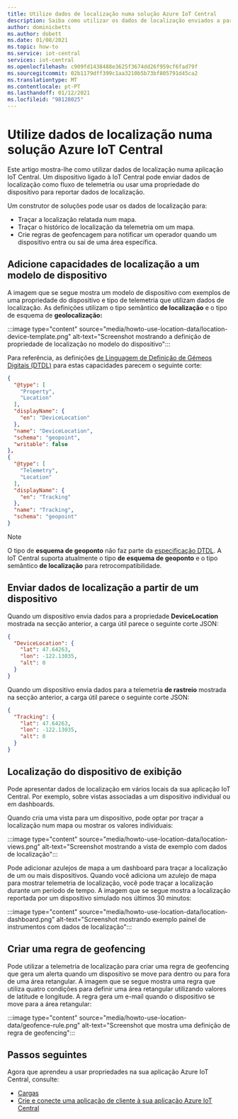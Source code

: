 ```yaml
---
title: Utilize dados de localização numa solução Azure IoT Central
description: Saiba como utilizar os dados de localização enviados a partir de um dispositivo ligado à sua aplicação IoT Central. Defina dados de localização num mapa ou crie regras de geofencing.
author: dominicbetts
ms.author: dobett
ms.date: 01/08/2021
ms.topic: how-to
ms.service: iot-central
services: iot-central
ms.openlocfilehash: c909fd1438488e3625f3674dd26f959cf6fad79f
ms.sourcegitcommit: 02b1179dff399c1aa3210b5b73bf805791d45ca2
ms.translationtype: MT
ms.contentlocale: pt-PT
ms.lasthandoff: 01/12/2021
ms.locfileid: "98128025"
---
```

# <a name="use-location-data-in-an-azure-iot-central-solution"></a>Utilize dados de localização numa solução Azure IoT Central

Este artigo mostra-lhe como utilizar dados de localização numa aplicação IoT Central. Um dispositivo ligado à IoT Central pode enviar dados de localização como fluxo de telemetria ou usar uma propriedade do dispositivo para reportar dados de localização.

Um construtor de soluções pode usar os dados de localização para:

* Traçar a localização relatada num mapa.
* Traçar o histórico de localização da telemetria om um mapa.
* Crie regras de geofencagem para notificar um operador quando um dispositivo entra ou sai de uma área específica.

## <a name="add-location-capabilities-to-a-device-template"></a>Adicione capacidades de localização a um modelo de dispositivo

A imagem que se segue mostra um modelo de dispositivo com exemplos de uma propriedade do dispositivo e tipo de telemetria que utilizam dados de localização. As definições utilizam o tipo semântico **de localização** e o tipo de esquema de **geolocalização:**

:::image type="content" source="media/howto-use-location-data/location-device-template.png" alt-text="Screenshot mostrando a definição de propriedade de localização no modelo do dispositivo":::

Para referência, as definições [de Linguagem de Definição de Gémeos Digitais (DTDL)](https://github.com/Azure/opendigitaltwins-dtdl/blob/master/DTDL/v2/dtdlv2.md) para estas capacidades parecem o seguinte corte:

```json
{
  "@type": [
    "Property",
    "Location"
  ],
  "displayName": {
    "en": "DeviceLocation"
  },
  "name": "DeviceLocation",
  "schema": "geopoint",
  "writable": false
},
{
  "@type": [
    "Telemetry",
    "Location"
  ],
  "displayName": {
    "en": "Tracking"
  },
  "name": "Tracking",
  "schema": "geopoint"
}
```

> [!NOTE]
> O tipo de **esquema de geoponto** não faz parte da [especificação DTDL](https://github.com/Azure/opendigitaltwins-dtdl/blob/master/DTDL/v2/dtdlv2.md). A IoT Central suporta atualmente o tipo **de esquema de geoponto** e o tipo semântico **de localização** para retrocompatibilidade.

## <a name="send-location-data-from-a-device"></a>Enviar dados de localização a partir de um dispositivo

Quando um dispositivo envia dados para a propriedade **DeviceLocation** mostrada na secção anterior, a carga útil parece o seguinte corte JSON:

```json
{
  "DeviceLocation": {
    "lat": 47.64263,
    "lon": -122.13035,
    "alt": 0
  }
}
```

Quando um dispositivo envia dados para a telemetria **de rastreio** mostrada na secção anterior, a carga útil parece o seguinte corte JSON:

```json
{
  "Tracking": {
    "lat": 47.64263,
    "lon": -122.13035,
    "alt": 0
  }
}
```

## <a name="display-device-location"></a>Localização do dispositivo de exibição

Pode apresentar dados de localização em vários locais da sua aplicação IoT Central. Por exemplo, sobre vistas associadas a um dispositivo individual ou em dashboards.

Quando cria uma vista para um dispositivo, pode optar por traçar a localização num mapa ou mostrar os valores individuais:

:::image type="content" source="media/howto-use-location-data/location-views.png" alt-text="Screenshot mostrando a vista de exemplo com dados de localização":::

Pode adicionar azulejos de mapa a um dashboard para traçar a localização de um ou mais dispositivos. Quando você adiciona um azulejo de mapa para mostrar telemetria de localização, você pode traçar a localização durante um período de tempo. A imagem que se segue mostra a localização reportada por um dispositivo simulado nos últimos 30 minutos:

:::image type="content" source="media/howto-use-location-data/location-dashboard.png" alt-text="Screenshot mostrando exemplo painel de instrumentos com dados de localização":::

## <a name="create-a-geofencing-rule"></a>Criar uma regra de geofencing

Pode utilizar a telemetria de localização para criar uma regra de geofencing que gera um alerta quando um dispositivo se move para dentro ou para fora de uma área retangular. A imagem que se segue mostra uma regra que utiliza quatro condições para definir uma área retangular utilizando valores de latitude e longitude. A regra gera um e-mail quando o dispositivo se move para a área retangular:

:::image type="content" source="media/howto-use-location-data/geofence-rule.png" alt-text="Screenshot que mostra uma definição de regra de geofencing":::

## <a name="next-steps"></a>Passos seguintes

Agora que aprendeu a usar propriedades na sua aplicação Azure IoT Central, consulte:

* [Cargas](concepts-telemetry-properties-commands.md)
* [Crie e conecte uma aplicação de cliente à sua aplicação Azure IoT Central](tutorial-connect-device.md)